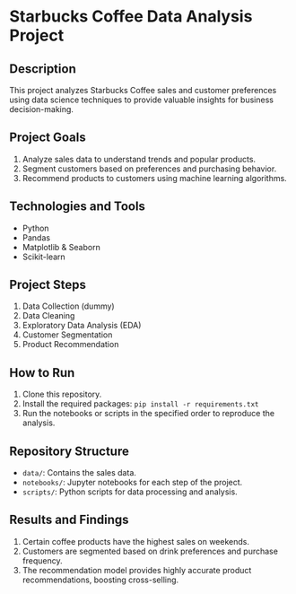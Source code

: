 # Starbucks Coffee Data Analysis Project

## Description
This project analyzes Starbucks Coffee sales and customer preferences using data science techniques to provide valuable insights for business decision-making.

## Project Goals
1. Analyze sales data to understand trends and popular products.
2. Segment customers based on preferences and purchasing behavior.
3. Recommend products to customers using machine learning algorithms.

## Technologies and Tools
- Python
- Pandas
- Matplotlib & Seaborn
- Scikit-learn

## Project Steps
1. Data Collection (dummy)
2. Data Cleaning
3. Exploratory Data Analysis (EDA)
4. Customer Segmentation
5. Product Recommendation

## How to Run
1. Clone this repository.
2. Install the required packages: `pip install -r requirements.txt`
3. Run the notebooks or scripts in the specified order to reproduce the analysis.

## Repository Structure
- `data/`: Contains the sales data.
- `notebooks/`: Jupyter notebooks for each step of the project.
- `scripts/`: Python scripts for data processing and analysis.

## Results and Findings
1. Certain coffee products have the highest sales on weekends.
2. Customers are segmented based on drink preferences and purchase frequency.
3. The recommendation model provides highly accurate product recommendations, boosting cross-selling.
